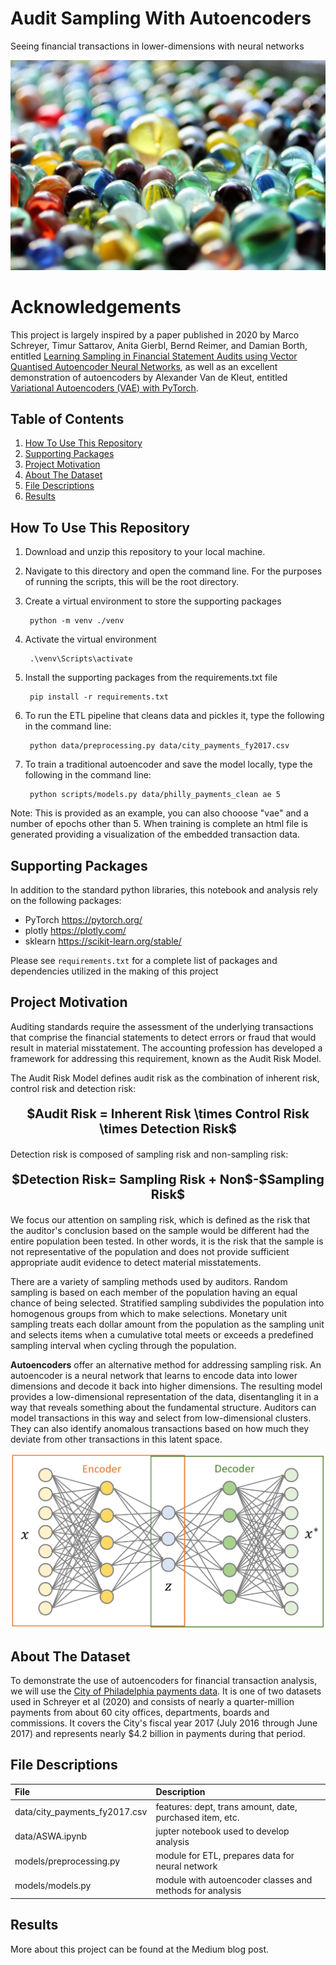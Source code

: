 # Audit Sampling With Autoencoders
Seeing financial transactions in lower-dimensions with neural networks

<img src="images/marbles.jpg" >

# Acknowledgements
This project is largely inspired by a paper published in 2020 by Marco Schreyer, Timur Sattarov, Anita Gierbl, Bernd Reimer, and Damian Borth, entitled [Learning Sampling in Financial Statement Audits using Vector Quantised Autoencoder Neural Networks](https://arxiv.org/pdf/2008.02528.pdf), as well as an excellent demonstration of autoencoders by Alexander Van de Kleut, entitled [Variational Autoencoders (VAE) with PyTorch](https://avandekleut.github.io/vae/).

## Table of Contents
1. [How To Use This Repository](#howto)
2. [Supporting Packages](#packages)
3. [Project Motivation](#motivation)
4. [About The Dataset](#data)
5. [File Descriptions](#files)
6. [Results](#results)

## How To Use This Repository <a name="howto"></a>
1. Download and unzip this repository to your local machine.
2. Navigate to this directory and open the command line. For the purposes of running the scripts, this will be the root directory.
3. Create a virtual environment to store the supporting packages

        python -m venv ./venv

4. Activate the virtual environment

        .\venv\Scripts\activate

5. Install the supporting packages from the requirements.txt file

        pip install -r requirements.txt
        
6. To run the ETL pipeline that cleans data and pickles it, type the following in the command line:
        
        python data/preprocessing.py data/city_payments_fy2017.csv

7. To train a traditional autoencoder and save the model locally, type the following in the command line:

        python scripts/models.py data/philly_payments_clean ae 5
       
Note: This is provided as an example, you can also chooose "vae" and a number of epochs other than 5. 
When training is complete an html file is generated providing a visualization of the embedded transaction data.

## Supporting Packages <a name="packages"></a>
In addition to the standard python libraries, this notebook and analysis rely on the following packages:
- PyTorch https://pytorch.org/
- plotly https://plotly.com/
- sklearn https://scikit-learn.org/stable/

Please see `requirements.txt` for a complete list of packages and dependencies utilized in the making of this project

## Project Motivation <a name="motivation"></a>
Auditing standards require the assessment of the underlying transactions that comprise the financial statements to detect errors or fraud that would result in material misstatement. The accounting profession has developed a framework for addressing this requirement, known as the Audit Risk Model.

The Audit Risk Model defines audit risk as the combination of inherent risk, control risk and detection risk:

<p style="text-align: center;font-size:20px;font-weight:700">
$Audit Risk = Inherent Risk \times Control Risk \times Detection Risk$
</p>

Detection risk is composed of sampling risk and non-sampling risk:

<p style="text-align: center;font-size:20px;font-weight:700">
$Detection Risk= Sampling Risk + Non$-$Sampling Risk$
</p>

We focus our attention on sampling risk, which is defined as the risk that the auditor's conclusion based on the sample would be different had the entire population been tested. In other words, it is the risk that the sample is not representative of the population and does not provide sufficient appropriate audit evidence to detect material misstatements.

There are a variety of sampling methods used by auditors. Random sampling is based on each member of the population having an equal chance of being selected. Stratified sampling subdivides the population into homogenous groups from which to make selections. Monetary unit sampling treats each dollar amount from the population as the sampling unit and selects items when a cumulative total meets or exceeds a predefined sampling interval when cycling through the population.

**Autoencoders** offer an alternative method for addressing sampling risk. An autoencoder is a neural network that learns to encode data into lower dimensions and decode it back into higher dimensions. The resulting model provides a low-dimensional representation of the data, disentangling it in a way that reveals something about the fundamental structure. Auditors can model transactions in this way and select from low-dimensional clusters. They can also identify anomalous transactions based on how much they deviate from other transactions in this latent space.

<img src="images/ae.png" >

## About The Dataset <a name="data"></a>
To demonstrate the use of autoencoders for financial transaction analysis, we will use the [City of Philadelphia payments data](https://www.phila.gov/2019-03-29-philadelphias-initial-release-of-city-payments-data/). It is one of two datasets used in Schreyer et al (2020) and consists of nearly a quarter-million payments from about 60 city offices, departments, boards and commissions. It covers the City's fiscal year 2017 (July 2016  through June 2017) and represents nearly $4.2 billion in payments during that period.

## File Descriptions <a name="files"></a>
| File | Description |
| :--- | :--- |
| data/city_payments_fy2017.csv | features: dept, trans amount, date, purchased item, etc.|
| data/ASWA.ipynb | jupter notebook used to develop analysis |
| models/preprocessing.py | module for ETL, prepares data for neural network |
| models/models.py | module with autoencoder classes and methods for analysis |

## Results <a name="results"></a>

More about this project can be found at the Medium blog post.
